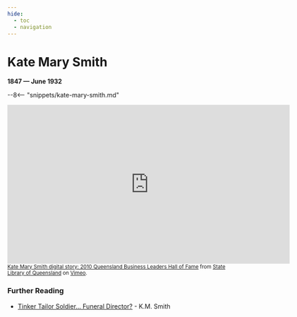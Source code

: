 ```yaml
---
hide:
  - toc
  - navigation 
---
```


# Kate Mary Smith

**1847 — June 1932**

--8<-- "snippets/kate-mary-smith.md"

<iframe src="https://player.vimeo.com/video/14816311?h=cdf62c2065&title=0&byline=0&portrait=0" width="640" height="360" frameborder="0" allow="autoplay; fullscreen; picture-in-picture" allowfullscreen></iframe>
<small><a href="https://vimeo.com/14816311">Kate Mary Smith digital story: 2010 Queensland Business Leaders Hall of Fame</a> from <a href="https://vimeo.com/statelibraryqld">State Library of Queensland</a> on <a href="https://vimeo.com">Vimeo</a>.</small>

### Further Reading 

- [Tinker Tailor Soldier… Funeral Director?](https://kmsmith.com.au/tinker-tailor-soldier-funeral-director/) - K.M. Smith
